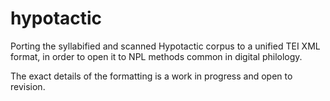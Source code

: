 # hypotactic
 
 Porting the syllabified and scanned Hypotactic corpus to a unified TEI XML format, in order to open it to NPL methods common in digital philology.

 The exact details of the formatting is a work in progress and open to revision. 